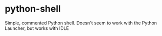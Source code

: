 # python-shell
Simple, commented Python shell. Doesn't seem to work with the Python Launcher, but works with IDLE
